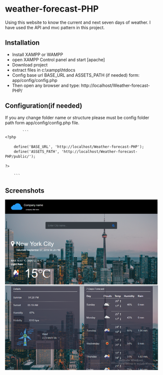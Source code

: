 # weather-forecast-PHP

Using this website to know the current and next seven days of weather. I have used the API and mvc pattern in this project.


## Installation

* Install XAMPP or WAMPP
* open XAMPP Control panel and start [apache]
* Download project
* extract files in c:\xampp\htdocs
* Config base url BASE_URL and ASSETS_PATH (if needed) form: app/config/config.php
* Then open any browser and type: http://localhost/Weather-forecast-PHP/

## Configuration(if needed)

 If you any change folder name or structure please must be config folder path form app/config/config.php file.

		 	```
	<?php

		define('BASE_URL', 'http://localhost/Weather-forecast-PHP');
		define('ASSETS_PATH', 'http://localhost/Weather-forecast-PHP/public/');

	?>

		```



## Screenshots

 <img src="Public/img/sc1.PNG">


 <img src="Public/img/sc2.PNG">